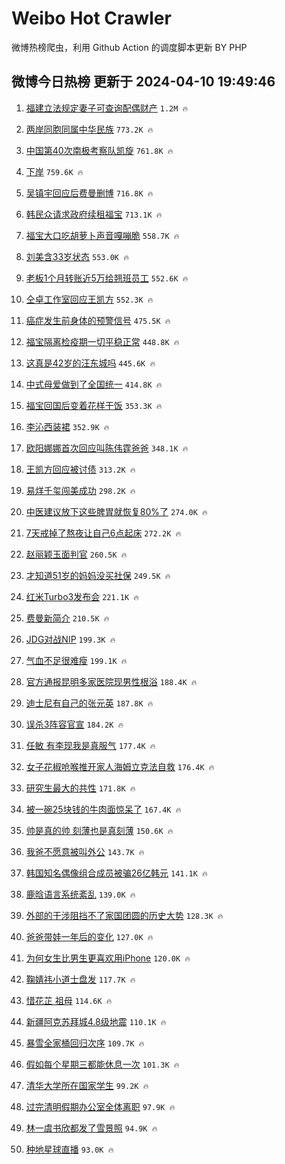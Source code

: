 # Weibo Hot Crawler 



微博热榜爬虫，利用 Github Action 的调度脚本更新 BY PHP 


## 微博今日热榜 更新于 2024-04-10 19:49:46 
1. [福建立法规定妻子可查询配偶财产](https://s.weibo.com/weibo?q=%23%E7%A6%8F%E5%BB%BA%E7%AB%8B%E6%B3%95%E8%A7%84%E5%AE%9A%E5%A6%BB%E5%AD%90%E5%8F%AF%E6%9F%A5%E8%AF%A2%E9%85%8D%E5%81%B6%E8%B4%A2%E4%BA%A7%23&t=31&band_rank=1&Refer=top) `1.2M 🔥` 

1. [两岸同胞同属中华民族](https://s.weibo.com/weibo?q=%23%E4%B8%A4%E5%B2%B8%E5%90%8C%E8%83%9E%E5%90%8C%E5%B1%9E%E4%B8%AD%E5%8D%8E%E6%B0%91%E6%97%8F%23&t=31&band_rank=2&Refer=top) `773.2K 🔥` 

1. [中国第40次南极考察队凯旋](https://s.weibo.com/weibo?q=%23%E4%B8%AD%E5%9B%BD%E7%AC%AC40%E6%AC%A1%E5%8D%97%E6%9E%81%E8%80%83%E5%AF%9F%E9%98%9F%E5%87%AF%E6%97%8B%23&t=31&band_rank=3&Refer=top) `761.8K 🔥` 

1. [下岸](https://s.weibo.com/weibo?q=%E4%B8%8B%E5%B2%B8&t=31&band_rank=4&Refer=top) `759.6K 🔥` 

1. [吴镇宇回应后费曼删博](https://s.weibo.com/weibo?q=%23%E5%90%B4%E9%95%87%E5%AE%87%E5%9B%9E%E5%BA%94%E5%90%8E%E8%B4%B9%E6%9B%BC%E5%88%A0%E5%8D%9A%23&t=31&band_rank=5&Refer=top) `716.8K 🔥` 

1. [韩民众请求政府续租福宝](https://s.weibo.com/weibo?q=%23%E9%9F%A9%E6%B0%91%E4%BC%97%E8%AF%B7%E6%B1%82%E6%94%BF%E5%BA%9C%E7%BB%AD%E7%A7%9F%E7%A6%8F%E5%AE%9D%23&t=31&band_rank=6&Refer=top) `713.1K 🔥` 

1. [福宝大口吃胡萝卜声音嘎嘣脆](https://s.weibo.com/weibo?q=%23%E7%A6%8F%E5%AE%9D%E5%A4%A7%E5%8F%A3%E5%90%83%E8%83%A1%E8%90%9D%E5%8D%9C%E5%A3%B0%E9%9F%B3%E5%98%8E%E5%98%A3%E8%84%86%23&t=31&band_rank=7&Refer=top) `558.7K 🔥` 

1. [刘美含33岁状态](https://s.weibo.com/weibo?q=%23%E5%88%98%E7%BE%8E%E5%90%AB33%E5%B2%81%E7%8A%B6%E6%80%81%23&t=31&band_rank=8&Refer=top) `553.0K 🔥` 

1. [老板1个月转账近5万给翘班员工](https://s.weibo.com/weibo?q=%23%E8%80%81%E6%9D%BF1%E4%B8%AA%E6%9C%88%E8%BD%AC%E8%B4%A6%E8%BF%915%E4%B8%87%E7%BB%99%E7%BF%98%E7%8F%AD%E5%91%98%E5%B7%A5%23&t=31&band_rank=9&Refer=top) `552.6K 🔥` 

1. [仝卓工作室回应王凯方](https://s.weibo.com/weibo?q=%23%E4%BB%9D%E5%8D%93%E5%B7%A5%E4%BD%9C%E5%AE%A4%E5%9B%9E%E5%BA%94%E7%8E%8B%E5%87%AF%E6%96%B9%23&t=31&band_rank=10&Refer=top) `552.3K 🔥` 

1. [癌症发生前身体的预警信号](https://s.weibo.com/weibo?q=%23%E7%99%8C%E7%97%87%E5%8F%91%E7%94%9F%E5%89%8D%E8%BA%AB%E4%BD%93%E7%9A%84%E9%A2%84%E8%AD%A6%E4%BF%A1%E5%8F%B7%23&t=31&band_rank=11&Refer=top) `475.5K 🔥` 

1. [福宝隔离检疫期一切平稳正常](https://s.weibo.com/weibo?q=%23%E7%A6%8F%E5%AE%9D%E9%9A%94%E7%A6%BB%E6%A3%80%E7%96%AB%E6%9C%9F%E4%B8%80%E5%88%87%E5%B9%B3%E7%A8%B3%E6%AD%A3%E5%B8%B8%23&t=31&band_rank=12&Refer=top) `448.8K 🔥` 

1. [这真是42岁的汪东城吗](https://s.weibo.com/weibo?q=%23%E8%BF%99%E7%9C%9F%E6%98%AF42%E5%B2%81%E7%9A%84%E6%B1%AA%E4%B8%9C%E5%9F%8E%E5%90%97%23&t=31&band_rank=13&Refer=top) `445.6K 🔥` 

1. [中式母爱做到了全国统一](https://s.weibo.com/weibo?q=%E4%B8%AD%E5%BC%8F%E6%AF%8D%E7%88%B1%E5%81%9A%E5%88%B0%E4%BA%86%E5%85%A8%E5%9B%BD%E7%BB%9F%E4%B8%80&t=31&band_rank=14&Refer=top) `414.8K 🔥` 

1. [福宝回国后变着花样干饭](https://s.weibo.com/weibo?q=%23%E7%A6%8F%E5%AE%9D%E5%9B%9E%E5%9B%BD%E5%90%8E%E5%8F%98%E7%9D%80%E8%8A%B1%E6%A0%B7%E5%B9%B2%E9%A5%AD%23&t=31&band_rank=15&Refer=top) `353.3K 🔥` 

1. [李沁西装裙](https://s.weibo.com/weibo?q=%23%E6%9D%8E%E6%B2%81%E8%A5%BF%E8%A3%85%E8%A3%99%23&t=31&band_rank=16&Refer=top) `352.9K 🔥` 

1. [欧阳娜娜首次回应叫陈伟霆爸爸](https://s.weibo.com/weibo?q=%23%E6%AC%A7%E9%98%B3%E5%A8%9C%E5%A8%9C%E9%A6%96%E6%AC%A1%E5%9B%9E%E5%BA%94%E5%8F%AB%E9%99%88%E4%BC%9F%E9%9C%86%E7%88%B8%E7%88%B8%23&t=31&band_rank=17&Refer=top) `348.1K 🔥` 

1. [王凯方回应被讨债](https://s.weibo.com/weibo?q=%E7%8E%8B%E5%87%AF%E6%96%B9%E5%9B%9E%E5%BA%94%E8%A2%AB%E8%AE%A8%E5%80%BA&t=31&band_rank=18&Refer=top) `313.2K 🔥` 

1. [易烊千玺闯美成功](https://s.weibo.com/weibo?q=%23%E6%98%93%E7%83%8A%E5%8D%83%E7%8E%BA%E9%97%AF%E7%BE%8E%E6%88%90%E5%8A%9F%23&t=31&band_rank=19&Refer=top) `298.2K 🔥` 

1. [中医建议放下这些脾胃就恢复80%了](https://s.weibo.com/weibo?q=%23%E4%B8%AD%E5%8C%BB%E5%BB%BA%E8%AE%AE%E6%94%BE%E4%B8%8B%E8%BF%99%E4%BA%9B%E8%84%BE%E8%83%83%E5%B0%B1%E6%81%A2%E5%A4%8D80%25%E4%BA%86%23&t=31&band_rank=20&Refer=top) `274.0K 🔥` 

1. [7天戒掉了熬夜让自己6点起床](https://s.weibo.com/weibo?q=%237%E5%A4%A9%E6%88%92%E6%8E%89%E4%BA%86%E7%86%AC%E5%A4%9C%E8%AE%A9%E8%87%AA%E5%B7%B16%E7%82%B9%E8%B5%B7%E5%BA%8A%23&t=31&band_rank=21&Refer=top) `272.2K 🔥` 

1. [赵丽颖玉面判官](https://s.weibo.com/weibo?q=%E8%B5%B5%E4%B8%BD%E9%A2%96%E7%8E%89%E9%9D%A2%E5%88%A4%E5%AE%98&t=31&band_rank=22&Refer=top) `260.5K 🔥` 

1. [才知道51岁的妈妈没买社保](https://s.weibo.com/weibo?q=%23%E6%89%8D%E7%9F%A5%E9%81%9351%E5%B2%81%E7%9A%84%E5%A6%88%E5%A6%88%E6%B2%A1%E4%B9%B0%E7%A4%BE%E4%BF%9D%23&t=31&band_rank=23&Refer=top) `249.5K 🔥` 

1. [红米Turbo3发布会](https://s.weibo.com/weibo?q=%23%E7%BA%A2%E7%B1%B3Turbo3%E5%8F%91%E5%B8%83%E4%BC%9A%23&t=31&band_rank=24&Refer=top) `221.1K 🔥` 

1. [费曼新简介](https://s.weibo.com/weibo?q=%23%E8%B4%B9%E6%9B%BC%E6%96%B0%E7%AE%80%E4%BB%8B%23&t=31&band_rank=25&Refer=top) `210.5K 🔥` 

1. [JDG对战NIP](https://s.weibo.com/weibo?q=JDG%E5%AF%B9%E6%88%98NIP&t=31&band_rank=26&Refer=top) `199.3K 🔥` 

1. [气血不足很难瘦](https://s.weibo.com/weibo?q=%E6%B0%94%E8%A1%80%E4%B8%8D%E8%B6%B3%E5%BE%88%E9%9A%BE%E7%98%A6&t=31&band_rank=27&Refer=top) `199.1K 🔥` 

1. [官方通报昆明多家医院现男性根浴](https://s.weibo.com/weibo?q=%23%E5%AE%98%E6%96%B9%E9%80%9A%E6%8A%A5%E6%98%86%E6%98%8E%E5%A4%9A%E5%AE%B6%E5%8C%BB%E9%99%A2%E7%8E%B0%E7%94%B7%E6%80%A7%E6%A0%B9%E6%B5%B4%23&t=31&band_rank=28&Refer=top) `188.4K 🔥` 

1. [迪士尼有自己的张元英](https://s.weibo.com/weibo?q=%23%E8%BF%AA%E5%A3%AB%E5%B0%BC%E6%9C%89%E8%87%AA%E5%B7%B1%E7%9A%84%E5%BC%A0%E5%85%83%E8%8B%B1%23&t=31&band_rank=29&Refer=top) `187.8K 🔥` 

1. [误杀3阵容官宣](https://s.weibo.com/weibo?q=%23%E8%AF%AF%E6%9D%803%E9%98%B5%E5%AE%B9%E5%AE%98%E5%AE%A3%23&t=31&band_rank=30&Refer=top) `184.2K 🔥` 

1. [任敏 有李现我是真服气](https://s.weibo.com/weibo?q=%E4%BB%BB%E6%95%8F%20%E6%9C%89%E6%9D%8E%E7%8E%B0%E6%88%91%E6%98%AF%E7%9C%9F%E6%9C%8D%E6%B0%94&t=31&band_rank=31&Refer=top) `177.4K 🔥` 

1. [女子花椒呛喉推开家人海姆立克法自救](https://s.weibo.com/weibo?q=%23%E5%A5%B3%E5%AD%90%E8%8A%B1%E6%A4%92%E5%91%9B%E5%96%89%E6%8E%A8%E5%BC%80%E5%AE%B6%E4%BA%BA%E6%B5%B7%E5%A7%86%E7%AB%8B%E5%85%8B%E6%B3%95%E8%87%AA%E6%95%91%23&t=31&band_rank=32&Refer=top) `176.4K 🔥` 

1. [研究生最大的共性](https://s.weibo.com/weibo?q=%23%E7%A0%94%E7%A9%B6%E7%94%9F%E6%9C%80%E5%A4%A7%E7%9A%84%E5%85%B1%E6%80%A7%23&t=31&band_rank=33&Refer=top) `171.8K 🔥` 

1. [被一碗25块钱的牛肉面惊呆了](https://s.weibo.com/weibo?q=%23%E8%A2%AB%E4%B8%80%E7%A2%9725%E5%9D%97%E9%92%B1%E7%9A%84%E7%89%9B%E8%82%89%E9%9D%A2%E6%83%8A%E5%91%86%E4%BA%86%23&t=31&band_rank=34&Refer=top) `167.4K 🔥` 

1. [帅是真的帅 刻薄也是真刻薄](https://s.weibo.com/weibo?q=%E5%B8%85%E6%98%AF%E7%9C%9F%E7%9A%84%E5%B8%85%20%E5%88%BB%E8%96%84%E4%B9%9F%E6%98%AF%E7%9C%9F%E5%88%BB%E8%96%84&t=31&band_rank=35&Refer=top) `150.6K 🔥` 

1. [我爸不愿意被叫外公](https://s.weibo.com/weibo?q=%23%E6%88%91%E7%88%B8%E4%B8%8D%E6%84%BF%E6%84%8F%E8%A2%AB%E5%8F%AB%E5%A4%96%E5%85%AC%23&t=31&band_rank=36&Refer=top) `143.7K 🔥` 

1. [韩国知名偶像组合成员被骗26亿韩元](https://s.weibo.com/weibo?q=%23%E9%9F%A9%E5%9B%BD%E7%9F%A5%E5%90%8D%E5%81%B6%E5%83%8F%E7%BB%84%E5%90%88%E6%88%90%E5%91%98%E8%A2%AB%E9%AA%9726%E4%BA%BF%E9%9F%A9%E5%85%83%23&t=31&band_rank=37&Refer=top) `141.1K 🔥` 

1. [鹿晗语言系统紊乱](https://s.weibo.com/weibo?q=%E9%B9%BF%E6%99%97%E8%AF%AD%E8%A8%80%E7%B3%BB%E7%BB%9F%E7%B4%8A%E4%B9%B1&t=31&band_rank=38&Refer=top) `139.0K 🔥` 

1. [外部的干涉阻挡不了家国团圆的历史大势](https://s.weibo.com/weibo?q=%23%E5%A4%96%E9%83%A8%E7%9A%84%E5%B9%B2%E6%B6%89%E9%98%BB%E6%8C%A1%E4%B8%8D%E4%BA%86%E5%AE%B6%E5%9B%BD%E5%9B%A2%E5%9C%86%E7%9A%84%E5%8E%86%E5%8F%B2%E5%A4%A7%E5%8A%BF%23&t=31&band_rank=39&Refer=top) `128.3K 🔥` 

1. [爸爸带娃一年后的变化](https://s.weibo.com/weibo?q=%23%E7%88%B8%E7%88%B8%E5%B8%A6%E5%A8%83%E4%B8%80%E5%B9%B4%E5%90%8E%E7%9A%84%E5%8F%98%E5%8C%96%23&t=31&band_rank=40&Refer=top) `127.0K 🔥` 

1. [为何女生比男生更喜欢用iPhone](https://s.weibo.com/weibo?q=%23%E4%B8%BA%E4%BD%95%E5%A5%B3%E7%94%9F%E6%AF%94%E7%94%B7%E7%94%9F%E6%9B%B4%E5%96%9C%E6%AC%A2%E7%94%A8iPhone%23&t=31&band_rank=41&Refer=top) `120.0K 🔥` 

1. [鞠婧祎小道士盘发](https://s.weibo.com/weibo?q=%23%E9%9E%A0%E5%A9%A7%E7%A5%8E%E5%B0%8F%E9%81%93%E5%A3%AB%E7%9B%98%E5%8F%91%23&t=31&band_rank=42&Refer=top) `117.7K 🔥` 

1. [惜花芷 祖母](https://s.weibo.com/weibo?q=%E6%83%9C%E8%8A%B1%E8%8A%B7%20%E7%A5%96%E6%AF%8D&t=31&band_rank=43&Refer=top) `114.6K 🔥` 

1. [新疆阿克苏拜城4.8级地震](https://s.weibo.com/weibo?q=%23%E6%96%B0%E7%96%86%E9%98%BF%E5%85%8B%E8%8B%8F%E6%8B%9C%E5%9F%8E4.8%E7%BA%A7%E5%9C%B0%E9%9C%87%23&t=31&band_rank=44&Refer=top) `110.1K 🔥` 

1. [暴雪全家桶回归次序](https://s.weibo.com/weibo?q=%E6%9A%B4%E9%9B%AA%E5%85%A8%E5%AE%B6%E6%A1%B6%E5%9B%9E%E5%BD%92%E6%AC%A1%E5%BA%8F&t=31&band_rank=45&Refer=top) `109.7K 🔥` 

1. [假如每个星期三都能休息一次](https://s.weibo.com/weibo?q=%E5%81%87%E5%A6%82%E6%AF%8F%E4%B8%AA%E6%98%9F%E6%9C%9F%E4%B8%89%E9%83%BD%E8%83%BD%E4%BC%91%E6%81%AF%E4%B8%80%E6%AC%A1&t=31&band_rank=46&Refer=top) `101.3K 🔥` 

1. [清华大学所在国家学生](https://s.weibo.com/weibo?q=%E6%B8%85%E5%8D%8E%E5%A4%A7%E5%AD%A6%E6%89%80%E5%9C%A8%E5%9B%BD%E5%AE%B6%E5%AD%A6%E7%94%9F&t=31&band_rank=47&Refer=top) `99.2K 🔥` 

1. [过完清明假期办公室全体离职](https://s.weibo.com/weibo?q=%23%E8%BF%87%E5%AE%8C%E6%B8%85%E6%98%8E%E5%81%87%E6%9C%9F%E5%8A%9E%E5%85%AC%E5%AE%A4%E5%85%A8%E4%BD%93%E7%A6%BB%E8%81%8C%23&t=31&band_rank=48&Refer=top) `97.9K 🔥` 

1. [林一虞书欣都发了雪景照](https://s.weibo.com/weibo?q=%23%E6%9E%97%E4%B8%80%E8%99%9E%E4%B9%A6%E6%AC%A3%E9%83%BD%E5%8F%91%E4%BA%86%E9%9B%AA%E6%99%AF%E7%85%A7%23&t=31&band_rank=49&Refer=top) `94.9K 🔥` 

1. [种地星球直播](https://s.weibo.com/weibo?q=%E7%A7%8D%E5%9C%B0%E6%98%9F%E7%90%83%E7%9B%B4%E6%92%AD&t=31&band_rank=50&Refer=top) `93.0K 🔥` 

